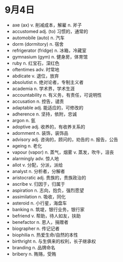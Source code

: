 # 9月4日

- axe (ax) v. 削减成本，解雇 n. 斧子
- accustomed adj. (to) 习惯的，通常的
- automobile (auto) n. 汽车
- dorm (dormitory) n. 宿舍
- refrigerator (fridge) n. 冰箱，冷藏室
- gymnasium (gym) n. 健身房，体育馆
- ruby n. 红宝石，深红色
- oftentimes adv. 时常地
- abdicate v. 退位，放弃
- absolutist n. 绝对论者，专制主义者
- academia n. 学术界，学术生涯
- accountability n. 有义务，有责任，可说明性
- accusation n. 控告，谴责
- adaptable adj. 能适应的，可修改的
- adherence n. 坚持，依附，忠诚
- argon n. 氩
- adoptive adj. 收养的，有收养关系的
- adornment n. 装饰，装饰品
- advisory adj. 咨询的，顾问的，劝告的 n. 报告，公告
- ageing n. 老化
- vapour (vapor) n. 蒸气，烟雾 v. 蒸发，吹牛，沮丧
- alarmingly adv. 惊人地
- allot v. 分配，分派，派给
- analyst n. 分析者，分解者
- aristocratic adj. 贵族的，贵族政治的
- ascribe v. 归因于，归属于
- aspiration n. 志向，抱负，强烈愿望
- assimilation n. 吸收，同化
- asteroid n. 小行星，海盘车
- banking n. 筑堤，银行业务，银行家
- befriend v. 帮助，待人如友，扶助
- benefactor n. 恩人，捐赠者
- biographer n. 传记记者
- biophilia n. 热爱生命/自然的本性
- birthright n. 与生俱来的权利，长子继承权
- branding n. 品牌命名
- bribery n. 贿赂，受贿
